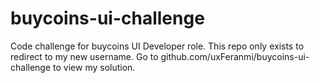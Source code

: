 # buycoins-ui-challenge
Code challenge for buycoins UI Developer role.
This repo only exists to redirect to my new username.
Go to github.com/uxFeranmi/buycoins-ui-challenge to view my solution.

